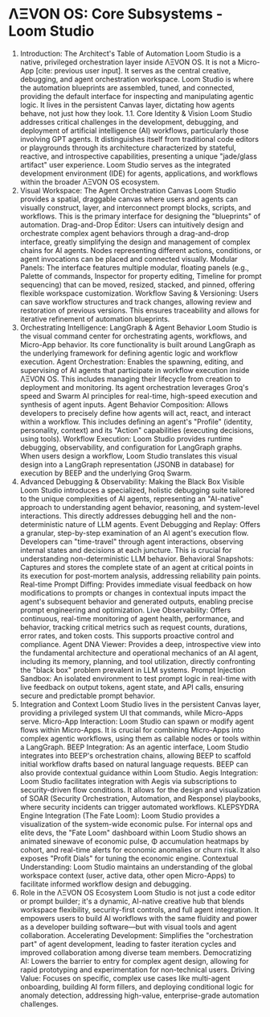 
# ΛΞVON OS: Core Subsystems - Loom Studio
1. Introduction: The Architect's Table of Automation
Loom Studio is a native, privileged orchestration layer inside ΛΞVON OS. It is not a Micro-App [cite: previous user input]. It serves as the central creative, debugging, and agent orchestration workspace. Loom Studio is where the automation blueprints are assembled, tuned, and connected, providing the default interface for inspecting and manipulating agentic logic. It lives in the persistent Canvas layer, dictating how agents behave, not just how they look.
1.1. Core Identity & Vision
Loom Studio addresses critical challenges in the development, debugging, and deployment of artificial intelligence (AI) workflows, particularly those involving GPT agents. It distinguishes itself from traditional code editors or playgrounds through its architecture characterized by stateful, reactive, and introspective capabilities, presenting a unique "jade/glass artifact" user experience. Loom Studio serves as the integrated development environment (IDE) for agents, applications, and workflows within the broader ΛΞVON OS ecosystem.
2. Visual Workspace: The Agent Orchestration Canvas
Loom Studio provides a spatial, draggable canvas where users and agents can visually construct, layer, and interconnect prompt blocks, scripts, and workflows. This is the primary interface for designing the "blueprints" of automation.
Drag-and-Drop Editor: Users can intuitively design and orchestrate complex agent behaviors through a drag-and-drop interface, greatly simplifying the design and management of complex chains for AI agents. Nodes representing different actions, conditions, or agent invocations can be placed and connected visually.
Modular Panels: The interface features multiple modular, floating panels (e.g., Palette of commands, Inspector for property editing, Timeline for prompt sequencing) that can be moved, resized, stacked, and pinned, offering flexible workspace customization.
Workflow Saving & Versioning: Users can save workflow structures and track changes, allowing review and restoration of previous versions. This ensures traceability and allows for iterative refinement of automation blueprints.
3. Orchestrating Intelligence: LangGraph & Agent Behavior
Loom Studio is the visual command center for orchestrating agents, workflows, and Micro-App behavior. Its core functionality is built around LangGraph as the underlying framework for defining agentic logic and workflow execution.
Agent Orchestration: Enables the spawning, editing, and supervising of AI agents that participate in workflow execution inside ΛΞVON OS. This includes managing their lifecycle from creation to deployment and monitoring. Its agent orchestration leverages Groq's speed and Swarm AI principles for real-time, high-speed execution and synthesis of agent inputs.
Agent Behavior Composition: Allows developers to precisely define how agents will act, react, and interact within a workflow. This includes defining an agent's "Profile" (identity, personality, context) and its "Action" capabilities (executing decisions, using tools).
Workflow Execution: Loom Studio provides runtime debugging, observability, and configuration for LangGraph graphs. When users design a workflow, Loom Studio translates this visual design into a LangGraph representation (JSONB in database) for execution by BEEP and the underlying Groq Swarm.
4. Advanced Debugging & Observability: Making the Black Box Visible
Loom Studio introduces a specialized, holistic debugging suite tailored to the unique complexities of AI agents, representing an "AI-native" approach to understanding agent behavior, reasoning, and system-level interactions. This directly addresses debugging hell and the non-deterministic nature of LLM agents.
Event Debugging and Replay: Offers a granular, step-by-step examination of an AI agent's execution flow. Developers can "time-travel" through agent interactions, observing internal states and decisions at each juncture. This is crucial for understanding non-deterministic LLM behavior.
Behavioral Snapshots: Captures and stores the complete state of an agent at critical points in its execution for post-mortem analysis, addressing reliability pain points.
Real-time Prompt Diffing: Provides immediate visual feedback on how modifications to prompts or changes in contextual inputs impact the agent's subsequent behavior and generated outputs, enabling precise prompt engineering and optimization.
Live Observability: Offers continuous, real-time monitoring of agent health, performance, and behavior, tracking critical metrics such as request counts, durations, error rates, and token costs. This supports proactive control and compliance.
Agent DNA Viewer: Provides a deep, introspective view into the fundamental architecture and operational mechanics of an AI agent, including its memory, planning, and tool utilization, directly confronting the "black box" problem prevalent in LLM systems.
Prompt Injection Sandbox: An isolated environment to test prompt logic in real-time with live feedback on output tokens, agent state, and API calls, ensuring secure and predictable prompt behavior.
5. Integration and Context
Loom Studio lives in the persistent Canvas layer, providing a privileged system UI that commands, while Micro-Apps serve.
Micro-App Interaction: Loom Studio can spawn or modify agent flows within Micro-Apps. It is crucial for combining Micro-Apps into complex agentic workflows, using them as callable nodes or tools within a LangGraph.
BEEP Integration: As an agentic interface, Loom Studio integrates into BEEP's orchestration chains, allowing BEEP to scaffold initial workflow drafts based on natural language requests. BEEP can also provide contextual guidance within Loom Studio.
Aegis Integration: Loom Studio facilitates integration with Aegis via subscriptions to security-driven flow conditions. It allows for the design and visualization of SOAR (Security Orchestration, Automation, and Response) playbooks, where security incidents can trigger automated workflows.
KLEPSYDRA Engine Integration (The Fate Loom): Loom Studio provides a visualization of the system-wide economic pulse. For internal ops and elite devs, the "Fate Loom" dashboard within Loom Studio shows an animated sinewave of economic pulse, Φ accumulation heatmaps by cohort, and real-time alerts for economic anomalies or churn risk. It also exposes "Profit Dials" for tuning the economic engine.
Contextual Understanding: Loom Studio maintains an understanding of the global workspace context (user, active data, other open Micro-Apps) to facilitate informed workflow design and debugging.
6. Role in the ΛΞVON OS Ecosystem
Loom Studio is not just a code editor or prompt builder; it's a dynamic, AI-native creative hub that blends workspace flexibility, security-first controls, and full agent integration. It empowers users to build AI workflows with the same fluidity and power as a developer building software—but with visual tools and agent collaboration.
Accelerating Development: Simplifies the "orchestration part" of agent development, leading to faster iteration cycles and improved collaboration among diverse team members.
Democratizing AI: Lowers the barrier to entry for complex agent design, allowing for rapid prototyping and experimentation for non-technical users.
Driving Value: Focuses on specific, complex use cases like multi-agent onboarding, building AI form fillers, and deploying conditional logic for anomaly detection, addressing high-value, enterprise-grade automation challenges.
